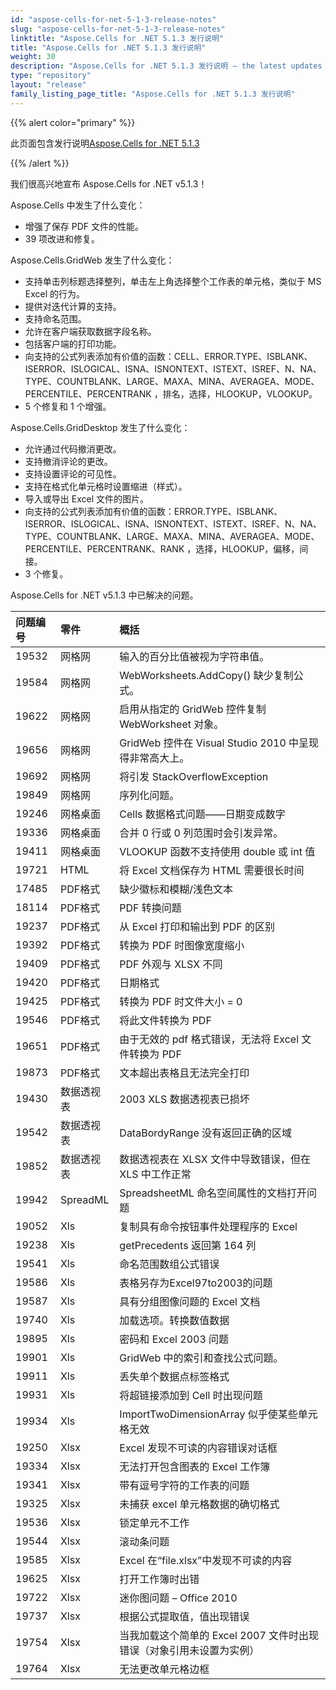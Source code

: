 ```yaml
---
id: "aspose-cells-for-net-5-1-3-release-notes"
slug: "aspose-cells-for-net-5-1-3-release-notes"
linktitle: "Aspose.Cells for .NET 5.1.3 发行说明"
title: "Aspose.Cells for .NET 5.1.3 发行说明"
weight: 30
description: "Aspose.Cells for .NET 5.1.3 发行说明 – the latest updates and fixes."
type: "repository"
layout: "release"
family_listing_page_title: "Aspose.Cells for .NET 5.1.3 发行说明"
---
```

{{% alert color="primary" %}} 

此页面包含发行说明[Aspose.Cells for .NET 5.1.3](https://releases.aspose.com/cells/net/new-releases/aspose.cells-for-.net-5.1.3/)

{{% /alert %}} 

我们很高兴地宣布 Aspose.Cells for .NET v5.1.3！

 Aspose.Cells 中发生了什么变化：

- 增强了保存 PDF 文件的性能。
-  39 项改进和修复。

 Aspose.Cells.GridWeb 发生了什么变化：

- 支持单击列标题选择整列，单击左上角选择整个工作表的单元格，类似于 MS Excel 的行为。
- 提供对迭代计算的支持。
- 支持命名范围。
- 允许在客户端获取数据字段名称。
- 包括客户端的打印功能。
- 向支持的公式列表添加有价值的函数：CELL、ERROR.TYPE、ISBLANK、ISERROR、ISLOGICAL、ISNA、ISNONTEXT、ISTEXT、ISREF、N、NA、TYPE、COUNTBLANK、LARGE、MAXA、MINA、AVERAGEA、MODE、PERCENTILE、PERCENTRANK ，排名，选择，HLOOKUP，VLOOKUP。
-  5 个修复和 1 个增强。



 Aspose.Cells.GridDesktop 发生了什么变化：

- 允许通过代码撤消更改。
- 支持撤消评论的更改。
- 支持设置评论的可见性。
- 支持在格式化单元格时设置缩进（样式）。
- 导入或导出 Excel 文件的图片。
- 向支持的公式列表添加有价值的函数：ERROR.TYPE、ISBLANK、ISERROR、ISLOGICAL、ISNA、ISNONTEXT、ISTEXT、ISREF、N、NA、TYPE、COUNTBLANK、LARGE、MAXA、MINA、AVERAGEA、MODE、PERCENTILE、PERCENTRANK、RANK ，选择，HLOOKUP，偏移，间接。
-  3 个修复。

 Aspose.Cells for .NET v5.1.3 中已解决的问题。

|**问题编号** |**零件** |**概括** |
|:- |:- |:- |
|19532 |网格网|输入的百分比值被视为字符串值。|
|19584 |网格网| WebWorksheets.AddCopy() 缺少复制公式。|
|19622 |网格网|启用从指定的 GridWeb 控件复制 WebWorksheet 对象。|
|19656 |网格网| GridWeb 控件在 Visual Studio 2010 中呈现得非常高大上。|
|19692 |网格网|将引发 StackOverflowException|
|19849 |网格网|序列化问题。|
|19246 |网格桌面| Cells 数据格式问题——日期变成数字|
|19336 |网格桌面|合并 0 行或 0 列范围时会引发异常。|
|19411 |网格桌面| VLOOKUP 函数不支持使用 double 或 int 值|
|19721 |HTML|将 Excel 文档保存为 HTML 需要很长时间|
|17485 | PDF格式|缺少徽标和模糊/浅色文本|
|18114 | PDF格式|PDF 转换问题|
|19237 | PDF格式|从 Excel 打印和输出到 PDF 的区别|
|19392 | PDF格式|转换为 PDF 时图像宽度缩小|
|19409 | PDF格式|PDF 外观与 XLSX 不同|
|19420 | PDF格式|日期格式|
|19425 | PDF格式|转换为 PDF 时文件大小 = 0|
|19546 | PDF格式|将此文件转换为 PDF|
|19651 | PDF格式|由于无效的 pdf 格式错误，无法将 Excel 文件转换为 PDF|
|19873 | PDF格式|文本超出表格且无法完全打印|
|19430 |数据透视表|2003 XLS 数据透视表已损坏|
|19542 |数据透视表|DataBordyRange 没有返回正确的区域|
|19852 |数据透视表|数据透视表在 XLSX 文件中导致错误，但在 XLS 中工作正常|
|19942 | SpreadML|SpreadsheetML 命名空间属性的文档打开问题|
|19052 |Xls|复制具有命令按钮事件处理程序的 Excel|
|19238 |Xls|getPrecedents 返回第 164 列|
|19541 |Xls|命名范围数组公式错误|
|19586 |Xls|表格另存为Excel97to2003的问题|
|19587 |Xls|具有分组图像问题的 Excel 文档|
|19740 |Xls|加载选项。转换数值数据|
|19895 |Xls|密码和 Excel 2003 问题|
|19901 |Xls|GridWeb 中的索引和查找公式问题。|
|19911 |Xls|丢失单个数据点标签格式|
|19931 |Xls|将超链接添加到 Cell 时出现问题|
|19934 |Xls|ImportTwoDimensionArray 似乎使某些单元格无效|
|19250 | Xlsx|Excel 发现不可读的内容错误对话框|
|19334 | Xlsx|无法打开包含图表的 Excel 工作簿|
|19341 | Xlsx|带有逗号字符的工作表的问题|
|19325 | Xlsx|未捕获 excel 单元格数据的确切格式|
|19536 | Xlsx|锁定单元不工作|
|19544 | Xlsx|滚动条问题|
|19585 | Xlsx|Excel 在“file.xlsx”中发现不可读的内容|
|19625 | Xlsx|打开工作簿时出错|
|19722 | Xlsx|迷你图问题 – Office 2010|
|19737 | Xlsx|根据公式提取值，值出现错误|
|19754 | Xlsx|当我加载这个简单的 Excel 2007 文件时出现错误（对象引用未设置为实例）|
|19764 | Xlsx|无法更改单元格边框|

